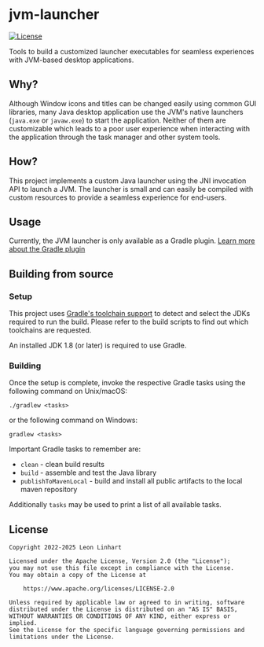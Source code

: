 # jvm-launcher

[![License](https://img.shields.io/badge/license-Apache%202.0-yellowgreen.svg?style=for-the-badge&label=License)](https://github.com/Osmerion/jvm-launcher/blob/master/LICENSE)

Tools to build a customized launcher executables for seamless experiences with
JVM-based desktop applications.


## Why?

Although Window icons and titles can be changed easily using common GUI
libraries, many Java desktop application use the JVM's native launchers
(`java.exe` or `javaw.exe`) to start the application. Neither of them are
customizable which leads to a poor user experience when interacting with the
application through the task manager and other system tools.


## How?

This project implements a custom Java launcher using the JNI invocation API to
launch a JVM. The launcher is small and can easily be compiled with custom
resources to provide a seamless experience for end-users.


## Usage

Currently, the JVM launcher is only available as a Gradle plugin. [Learn more
about the Gradle plugin](/integrations/gradle/README.md)


## Building from source

### Setup

This project uses [Gradle's toolchain support](https://docs.gradle.org/current/userguide/toolchains.html)
to detect and select the JDKs required to run the build. Please refer to the
build scripts to find out which toolchains are requested.

An installed JDK 1.8 (or later) is required to use Gradle.

### Building

Once the setup is complete, invoke the respective Gradle tasks using the
following command on Unix/macOS:

    ./gradlew <tasks>

or the following command on Windows:

    gradlew <tasks>

Important Gradle tasks to remember are:
- `clean`                   - clean build results
- `build`                   - assemble and test the Java library
- `publishToMavenLocal`     - build and install all public artifacts to the
                              local maven repository

Additionally `tasks` may be used to print a list of all available tasks.


## License

```
Copyright 2022-2025 Leon Linhart

Licensed under the Apache License, Version 2.0 (the "License");
you may not use this file except in compliance with the License.
You may obtain a copy of the License at

    https://www.apache.org/licenses/LICENSE-2.0

Unless required by applicable law or agreed to in writing, software
distributed under the License is distributed on an "AS IS" BASIS,
WITHOUT WARRANTIES OR CONDITIONS OF ANY KIND, either express or implied.
See the License for the specific language governing permissions and
limitations under the License.
```